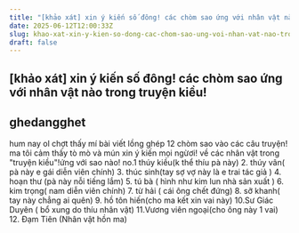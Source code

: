 ```yaml
---
title: "[khảo xát] xin ý kiến số đông! các chòm sao ứng với nhân vật nào trong truyện kiều!"
date: 2025-06-12T12:00:33Z
slug: khao-xat-xin-y-kien-so-dong-cac-chom-sao-ung-voi-nhan-vat-nao-trong-truyen-kieu
draft: false
---
```


## [khảo xát] xin ý kiến số đông! các chòm sao ứng với nhân vật nào trong truyện kiều!

## ghedangghet

hum nay ol chợt thấy mí bài viết lồng ghép 12 chòm sao vào các câu truyện! ma tôi cảm thấy tò mò và mún xin ý kiến mọi ngừơi! về các nhân vật trong "truyện kiều"!ứng với sao nào!
no.1 thúy kiều(k thể thíu pà này)
2. thúy vân( pà này e gái diễn viên chính)
3. thúc sinh(tay sợ vợ này là e trai tác giả )
4. hoạn thư (pà này nỗi tiếng lắm)
5. tú bà ( hình như kim lun nhà sản xuất )
6. kim trọng( nam diễn viên chính)
7. từ hải ( cái ông chết đứng)
8. sỡ khanh( tay này chẳng ai quên)
9. hồ tôn hiến(cho ma kết xin vai này)
10.Sư Giác Duyên ( bổ xung do thíu nhân vật)
11.Vương viên ngoại(cho ông này 1 vai)
12. Đạm Tiên (Nhân vật hồn ma)
